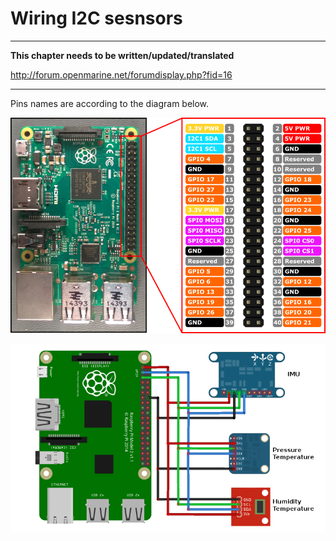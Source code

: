 # Wiring I2C sesnsors

---

**This chapter needs to be written/updated/translated**

http://forum.openmarine.net/forumdisplay.php?fid=16

---

Pins names are according to the diagram below.

![](RP2_Pinout.png)

![](I2C_sensors.png)
